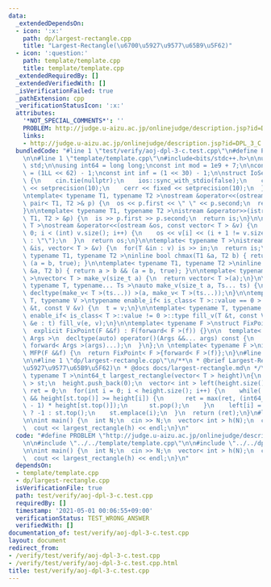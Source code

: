 ```yaml
---
data:
  _extendedDependsOn:
  - icon: ':x:'
    path: dp/largest-rectangle.cpp
    title: "Largest-Rectangle(\u6700\u5927\u9577\u65B9\u5F62)"
  - icon: ':question:'
    path: template/template.cpp
    title: template/template.cpp
  _extendedRequiredBy: []
  _extendedVerifiedWith: []
  _isVerificationFailed: true
  _pathExtension: cpp
  _verificationStatusIcon: ':x:'
  attributes:
    '*NOT_SPECIAL_COMMENTS*': ''
    PROBLEM: http://judge.u-aizu.ac.jp/onlinejudge/description.jsp?id=DPL_3_C
    links:
    - http://judge.u-aizu.ac.jp/onlinejudge/description.jsp?id=DPL_3_C
  bundledCode: "#line 1 \"test/verify/aoj-dpl-3-c.test.cpp\"\n#define PROBLEM \"http://judge.u-aizu.ac.jp/onlinejudge/description.jsp?id=DPL_3_C\"\
    \n\n#line 1 \"template/template.cpp\"\n#include<bits/stdc++.h>\n\nusing namespace\
    \ std;\n\nusing int64 = long long;\nconst int mod = 1e9 + 7;\n\nconst int64 infll\
    \ = (1LL << 62) - 1;\nconst int inf = (1 << 30) - 1;\n\nstruct IoSetup {\n  IoSetup()\
    \ {\n    cin.tie(nullptr);\n    ios::sync_with_stdio(false);\n    cout << fixed\
    \ << setprecision(10);\n    cerr << fixed << setprecision(10);\n  }\n} iosetup;\n\
    \ntemplate< typename T1, typename T2 >\nostream &operator<<(ostream &os, const\
    \ pair< T1, T2 >& p) {\n  os << p.first << \" \" << p.second;\n  return os;\n\
    }\n\ntemplate< typename T1, typename T2 >\nistream &operator>>(istream &is, pair<\
    \ T1, T2 > &p) {\n  is >> p.first >> p.second;\n  return is;\n}\n\ntemplate< typename\
    \ T >\nostream &operator<<(ostream &os, const vector< T > &v) {\n  for(int i =\
    \ 0; i < (int) v.size(); i++) {\n    os << v[i] << (i + 1 != v.size() ? \" \"\
    \ : \"\");\n  }\n  return os;\n}\n\ntemplate< typename T >\nistream &operator>>(istream\
    \ &is, vector< T > &v) {\n  for(T &in : v) is >> in;\n  return is;\n}\n\ntemplate<\
    \ typename T1, typename T2 >\ninline bool chmax(T1 &a, T2 b) { return a < b &&\
    \ (a = b, true); }\n\ntemplate< typename T1, typename T2 >\ninline bool chmin(T1\
    \ &a, T2 b) { return a > b && (a = b, true); }\n\ntemplate< typename T = int64\
    \ >\nvector< T > make_v(size_t a) {\n  return vector< T >(a);\n}\n\ntemplate<\
    \ typename T, typename... Ts >\nauto make_v(size_t a, Ts... ts) {\n  return vector<\
    \ decltype(make_v< T >(ts...)) >(a, make_v< T >(ts...));\n}\n\ntemplate< typename\
    \ T, typename V >\ntypename enable_if< is_class< T >::value == 0 >::type fill_v(T\
    \ &t, const V &v) {\n  t = v;\n}\n\ntemplate< typename T, typename V >\ntypename\
    \ enable_if< is_class< T >::value != 0 >::type fill_v(T &t, const V &v) {\n  for(auto\
    \ &e : t) fill_v(e, v);\n}\n\ntemplate< typename F >\nstruct FixPoint : F {\n\
    \  explicit FixPoint(F &&f) : F(forward< F >(f)) {}\n\n  template< typename...\
    \ Args >\n  decltype(auto) operator()(Args &&... args) const {\n    return F::operator()(*this,\
    \ forward< Args >(args)...);\n  }\n};\n \ntemplate< typename F >\ninline decltype(auto)\
    \ MFP(F &&f) {\n  return FixPoint< F >{forward< F >(f)};\n}\n#line 4 \"test/verify/aoj-dpl-3-c.test.cpp\"\
    \n\n#line 1 \"dp/largest-rectangle.cpp\"\n/**\n * @brief Largest-Rectangle(\u6700\
    \u5927\u9577\u65B9\u5F62)\n * @docs docs/largest-rectangle.md\n */\t\ntemplate<\
    \ typename T >\nint64_t largest_rectangle(vector< T > height)\n{\n  stack< int\
    \ > st;\n  height.push_back(0);\n  vector< int > left(height.size());\n  int64_t\
    \ ret = 0;\n  for(int i = 0; i < height.size(); i++) {\n    while(!st.empty()\
    \ && height[st.top()] >= height[i]) {\n      ret = max(ret, (int64_t) (i - left[st.top()]\
    \ - 1) * height[st.top()]);\n      st.pop();\n    }\n    left[i] = st.empty()\
    \ ? -1 : st.top();\n    st.emplace(i);\n  }\n  return (ret);\n}\n#line 6 \"test/verify/aoj-dpl-3-c.test.cpp\"\
    \n\nint main() {\n  int N;\n  cin >> N;\n  vector< int > h(N);\n  cin >> h;\n\
    \  cout << largest_rectangle(h) << endl;\n}\n"
  code: "#define PROBLEM \"http://judge.u-aizu.ac.jp/onlinejudge/description.jsp?id=DPL_3_C\"\
    \n\n#include \"../../template/template.cpp\"\n\n#include \"../../dp/largest-rectangle.cpp\"\
    \n\nint main() {\n  int N;\n  cin >> N;\n  vector< int > h(N);\n  cin >> h;\n\
    \  cout << largest_rectangle(h) << endl;\n}\n"
  dependsOn:
  - template/template.cpp
  - dp/largest-rectangle.cpp
  isVerificationFile: true
  path: test/verify/aoj-dpl-3-c.test.cpp
  requiredBy: []
  timestamp: '2021-05-01 00:06:55+09:00'
  verificationStatus: TEST_WRONG_ANSWER
  verifiedWith: []
documentation_of: test/verify/aoj-dpl-3-c.test.cpp
layout: document
redirect_from:
- /verify/test/verify/aoj-dpl-3-c.test.cpp
- /verify/test/verify/aoj-dpl-3-c.test.cpp.html
title: test/verify/aoj-dpl-3-c.test.cpp
---
```

